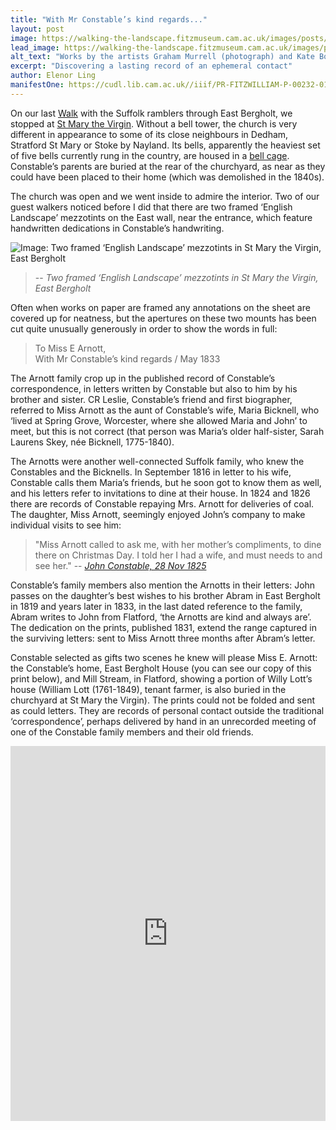 ```yaml
---
title: "With Mr Constable’s kind regards..."
layout: post
image: https://walking-the-landscape.fitzmuseum.cam.ac.uk/images/posts/KindRegards_preview.jpg
lead_image: https://walking-the-landscape.fitzmuseum.cam.ac.uk/images/posts/KindRegards.jpg
alt_text: "Works by the artists Graham Murrell (photograph) and Kate Boucher (two works in charcoal), by kind permission"
excerpt: "Discovering a lasting record of an ephemeral contact"
author: Elenor Ling
manifestOne: https://cudl.lib.cam.ac.uk//iiif/PR-FITZWILLIAM-P-00232-01954-00001-A
---
```

On our last [Walk]({{site.url}}/walks/Walk-D/) with the Suffolk ramblers through East Bergholt, we stopped at [St Mary the Virgin](https://www.ebsoc.org.uk/listed-building/church-of-st-mary/). Without a bell tower, the church is very different in appearance to some of its close neighbours in Dedham, Stratford St Mary or Stoke by Nayland. Its bells, apparently the heaviest set of five bells currently rung in the country, are housed in a [bell cage](https://www.ebsoc.org.uk/local-story/the-bell-cage/). Constable’s parents are buried at the rear of the churchyard, as near as they could have been placed to their home (which was demolished in the 1840s). 

The church was open and we went inside to admire the interior. Two of our guest walkers noticed before I did that there are two framed ‘English Landscape’ mezzotints on the East wall, near the entrance, which feature handwritten dedications in Constable’s handwriting.  

![Image: Two framed ‘English Landscape’ mezzotints in St Mary the Virgin, East Bergholt]({{site.url}}/images/posts/To-Miss-E-Arnott.jpg)
>-- <cite>Two framed ‘English Landscape’ mezzotints in St Mary the Virgin, East Bergholt</cite>

Often when works on paper are framed any annotations on the sheet are covered up for neatness, but the apertures on these two mounts has been cut quite unusually generously in order to show the words in full:

>To Miss E Arnott,   
>With Mr Constable’s kind regards / May 1833

The Arnott family crop up in the published record of Constable’s correspondence, in letters written by Constable but also to him by his brother and sister. CR Leslie, Constable’s friend and first biographer, referred to Miss Arnott as the aunt of Constable’s wife, Maria Bicknell, who ‘lived at Spring Grove, Worcester, where she allowed Maria and John’ to meet, but this is not correct (that person was Maria’s older half-sister, Sarah Laurens Skey, née Bicknell, 1775-1840). 

The Arnotts were another well-connected Suffolk family, who knew the Constables and the Bicknells. In September 1816 in letter to his wife, Constable calls them Maria’s friends, but he soon got to know them as well, and his letters refer to invitations to dine at their house. In 1824 and 1826 there are records of Constable repaying Mrs. Arnott for deliveries of coal. The daughter, Miss Arnott, seemingly enjoyed John’s company to make individual visits to see him: 

> "Miss Arnott called to ask me, with her mother’s compliments, to dine there on Christmas Day. I told her I had a wife, and must needs to and see her." 
>-- <cite>[John Constable, 28 Nov 1825](https://archive.org/details/lifelettersofjoh00lesluoft/page/266/mode/2up?q=Arnott%2C)</cite> 

Constable’s family members also mention the Arnotts in their letters: John passes on the daughter’s best wishes to his brother Abram in East Bergholt in 1819 and years later in 1833, in the last dated reference to the family, Abram writes to John from Flatford, ‘the Arnotts are kind and always are’. The dedication on the prints, published 1831, extend the range captured in the surviving letters: sent to Miss Arnott three months after Abram’s letter. 

Constable selected as gifts two scenes he knew will please Miss E. Arnott: the Constable’s home, East Bergholt House (you can see our copy of this print below), and Mill Stream, in Flatford, showing a portion of Willy Lott’s house (William Lott (1761-1849), tenant farmer, is also buried in the churchyard at St Mary the Virgin). The prints could not be folded and sent as could letters. They are records of personal contact outside the traditional ‘correspondence’, perhaps delivered by hand in an unrecorded meeting of one of the Constable family members and their old friends. 

<iframe src="https://fitzmuseum.cam.ac.uk/uv.html#?manifest={{ page.manifestOne }}&c=0&m=0&cv=0&config=&locales=en-GB:English (GB),cy-GB:Cymraeg,fr-FR:Français (FR),pl-PL:Polski,sv-SE:Svenska&r=0" width="100%" height="600" allowfullscreen frameborder="0"></iframe>